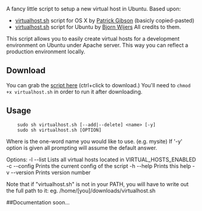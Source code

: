 A fancy little script to setup a new virtual host in Ubuntu. Based upon: 
- [virtualhost.sh](https://raw.github.com/pgib/virtualhost.sh/master/virtualhost.sh) script for OS X by [Patrick Gibson](https://github.com/pgib) (basicly copied-pasted)
- [virtualhost.sh](https://raw.github.com/pgib/virtualhost.sh/ubuntu/virtualhost.sh) script for Ubuntu by [Bjorn Wijers](https://github.com/BjornW)
All credits to them.

This script allows you to easily create virtual hosts for a development environment on Ubuntu under Apache server. This way you can reflect a production environment locally.

## Download
You can grab the [script here](https://raw.github.com/miguelzilli/virtualhost.sh/master/virtualhost.sh) (ctrl+click to download.)
You'll need to `chmod +x virtualhost.sh` in order to run it after downloading.

## Usage
		sudo sh virtualhost.sh [--add|--delete] <name> [-y]
       	sudo sh virtualhost.sh [OPTION]
Where <name> is the one-word name you would like to use. (e.g. mysite)
If '-y' option is given all prompting will assume the default answer.

Options:
  -l  --list     Lists all virtual hosts located in VIRTUAL_HOSTS_ENABLED
  -c  --config   Prints the current config of the script
  -h  --help     Prints this help
  -v  --version  Prints version number

Note that if "virtualhost.sh" is not in your PATH, you will have to write out 
the full path to it: eg. /home/[you]/downloads/virtualhost.sh

##Documentation
soon...